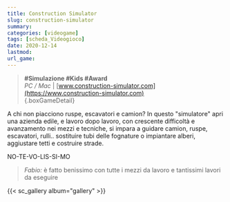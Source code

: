 ```yaml
---
title: Construction Simulator
slug: construction-simulator
summary: 
categories: [videogame]
tags: [scheda_Videogioco]
date: 2020-12-14
lastmod: 
url_game: 
---
```

> **#Simulazione #Kids #Award**  
> *PC / Mac*  | [www.construction-simulator.com](https://www.construction-simulator.com)   
{.boxGameDetail}

A chi non piacciono ruspe, escavatori e camion?
In questo "simulatore" apri una azienda edile, e lavoro dopo lavoro, con crescente difficoltà e avanzamento nei mezzi e tecniche, si impara a guidare camion, ruspe, escavatori, rulli.. sostituire tubi delle fognature o impiantare alberi, aggiustare tetti e costruire strade.

NO-TE-VO-LIS-SI-MO

> *Fabio:*
> è fatto benissimo con tutte i mezzi da lavoro e tantissimi lavori da eseguire

{{< sc_gallery album="gallery" >}}
